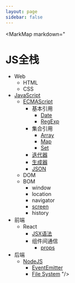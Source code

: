 ```yaml
---
layout: page
sidebar: false
---
```


<script setup>
import MarkMap from './MarkMap.vue';
</script>

<MarkMap markdown="
# JS全栈
- Web
  - HTML
  - CSS
- [JavaScript](javascript/index)
    - [ECMAScript](javascript/ecma-script/index)
      - 基本引用
        - [Date](javascript/ecma-script/basic-reference/date)
        - [RegExp](javascript/ecma-script/basic-reference/reg-exp)
      - 集合引用
        - [Array](javascript/ecma-script/collection-reference/array)
        - [Map](javascript/ecma-script/collection-reference/map)
        - [Set](javascript/ecma-script/collection-reference/set)
      - [迭代器](javascript/ecma-script/iterator)
      - [生成器](javascript/ecma-script/generator)
      - [JSON](javascript/ecma-script/json)
    - DOM
    - BOM
      - window
      - location
      - navigator
      - [screen](javascript/bom/screen)
      - history
- 前端
  - React
    - [JSX语法](frontend/react/jsx)
    - 组件间通信
      - [props](frontend/react/component-interaction/props)
- 后端
  - [NodeJS](backend/nodejs/index)
    - [EventEmitter](backend/nodejs/event-emitter)
    - [File System](backend/nodejs/file-system)
"/>
